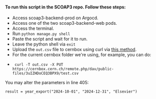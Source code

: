 #### To run this script in the SCOAP3 repo. Follow these steps: 
- Access scoap3-backend-prod on Argocd.
- Access one of the two scoap3-backend-web pods.
- Access the terminal.
- Run `python manage.py shell`
- Paste the script and wait for it to run.
- Leave the python shell via `exit`
- Upload the `out.csv` file to cernbox using curl via [this method](https://cernbox.docs.cern.ch/for_developers/api_access/).
- For the current cernbox folder we're using, for example, you can do:
-      curl -T out.csv -X PUT https://cernbox.cern.ch/remote.php/dav/public-files/3uIZHDoCEQ3BPX9/test.csv

You may alter the parameters in line 405:

`result = year_export("2024-10-01", "2024-12-31", "Elsevier")`
